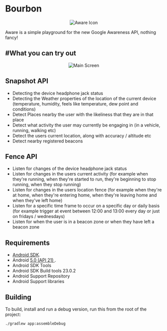 Bourbon
=======

<p align="center">
    <img src="images/icon.png" alt="Aware Icon"/>
</p>

Aware is a simple playground for the new Google Awareness API, nothing fancy!

#What you can try out
---------------------

<p align="center">
    <img src="images/main.png" alt="Main Screen"/>
</p>

Snapshot API
------------

- Detecting the device headphone jack status
- Detecting the Weather properties of the location of the current device (temperature, humidity, feels like temperature, dew point and conditions)
- Detect Places nearby the user with the likeliness that they are in that place
- Detect what activity the user may currently be engaging in (in a vehicle, running, walking etc)
- Detect the users current location, along with accuracy / altitude etc
- Detect nearby registered beacons


Fence API
---------

- Listen for changes of the device headphone jack status
- Listen for changes in the users current activity (for example  when they're running, when they're started to run, they're beginning to stop running, when they stop running)
- Listen for changes in the users location fence (for example when they're at home, when they're entering home, when they're leaving home and when they've left home)
- Listen for a specific time frame to occur on a specific day or daily basis (for example trigger at event between 12:00 and 13:00 every day or just on fridays / wednesdays)
- Listen for when the user is in a beacon zone or when they have left a beacon zone

Requirements
------------

 - [Android SDK](http://developer.android.com/sdk/index.html).
 - Android [5.0 (API 21) ](http://developer.android.com/tools/revisions/platforms.html#5.0).
 - Android SDK Tools
 - Android SDK Build tools 23.0.2
 - Android Support Repository
 - Android Support libraries

Building
--------

To build, install and run a debug version, run this from the root of the project:

    ./gradlew app:assembleDebug